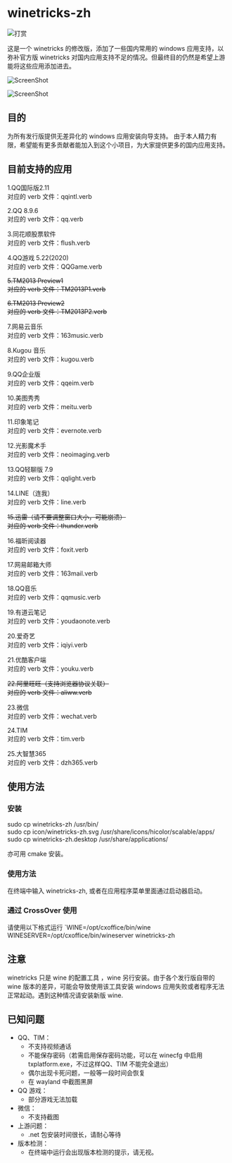 # winetricks-zh #

![打赏](https://raw.githubusercontent.com/hillwoodroc/winetricks-zh/master/data/sponsor-wechat.png)

这是一个 winetricks 的修改版，添加了一些国内常用的 windows 应用支持，以弥补官方版 winetricks 对国内应用支持不足的情况。但最终目的仍然是希望上游能将这些应用添加进去。

![ScreenShot](http://ww4.sinaimg.cn/mw1024/ed7abe25gw1epeqzdqo30j20s40ex0tz.jpg)

![ScreenShot](http://ww3.sinaimg.cn/mw1024/ed7abe25gw1epeqzeyyslj20s40exabf.jpg)

## 目的 ##

为所有发行版提供无差异化的 windows 应用安装向导支持。
由于本人精力有限，希望能有更多贡献者能加入到这个小项目，为大家提供更多的国内应用支持。

## 目前支持的应用 ##

1.QQ国际版2.11  
对应的 verb 文件：qqintl.verb

2.QQ 8.9.6  
对应的 verb 文件：qq.verb

3.同花顺股票软件  
对应的 verb 文件：flush.verb

4.QQ游戏 5.22(2020)  
对应的 verb 文件：QQGame.verb

~~5.TM2013 Preview1~~  
~~对应的 verb 文件：TM2013P1.verb~~

~~6.TM2013 Preview2~~  
~~对应的 verb 文件：TM2013P2.verb~~

7.网易云音乐  
对应的 verb 文件：163music.verb

8.Kugou 音乐  
对应的 verb 文件：kugou.verb

9.QQ企业版  
对应的 verb 文件：qqeim.verb

10.美图秀秀  
对应的 verb 文件：meitu.verb

11.印象笔记  
对应的 verb 文件：evernote.verb

12.光影魔术手  
对应的 verb 文件：neoimaging.verb

13.QQ轻聊版 7.9  
对应的 verb 文件：qqlight.verb

14.LINE（连我）  
对应的 verb 文件：line.verb

~~15.迅雷（请不要调整窗口大小，可能崩溃）~~  
~~对应的 verb 文件：thunder.verb~~

16.福昕阅读器  
对应的 verb 文件：foxit.verb

17.网易邮箱大师  
对应的 verb 文件：163mail.verb

18.QQ音乐  
对应的 verb 文件：qqmusic.verb

19.有道云笔记  
对应的 verb 文件：youdaonote.verb

20.爱奇艺  
对应的 verb 文件：iqiyi.verb

21.优酷客户端  
对应的 verb 文件：youku.verb

~~22.阿里旺旺（支持浏览器协议关联）~~  
~~对应的 verb 文件：aliww.verb~~

23.微信  
对应的 verb 文件：wechat.verb

24.TIM  
对应的 verb 文件：tim.verb

25.大智慧365  
对应的 verb 文件：dzh365.verb

## 使用方法 ##

### 安装 ###

sudo cp winetricks-zh /usr/bin/  
sudo cp icon/winetricks-zh.svg /usr/share/icons/hicolor/scalable/apps/  
sudo cp winetricks-zh.desktop /usr/share/applications/  

亦可用 cmake 安装。

### 使用方法 ###
在终端中输入 winetricks-zh, 或者在应用程序菜单里面通过启动器启动。

### 通过 CrossOver 使用 ###

请使用以下格式运行
`WINE=/opt/cxoffice/bin/wine WINESERVER=/opt/cxoffice/bin/wineserver winetricks-zh

## 注意 ##

winetricks 只是 wine 的配置工具 ，wine 另行安装。由于各个发行版自带的 wine 版本的差异，可能会导致使用该工具安装 windows 应用失败或者程序无法正常起动。遇到这种情况请安装新版 wine.

## 已知问题 ##
- QQ、TIM：
  * 不支持视频通话
  * 不能保存密码（若需启用保存密码功能，可以在 winecfg 中启用 txplatform.exe，不过这样QQ、TIM 不能完全退出）
  * 偶尔出现卡死问题，一般等一段时间会恢复
  * 在 wayland 中截图黑屏
- QQ 游戏：
  * 部分游戏无法加载
- 微信：
  * 不支持截图
- 上游问题：
  * .net 包安装时间很长，请耐心等待
- 版本检测：
  * 在终端中运行会出现版本检测的提示，请无视。

